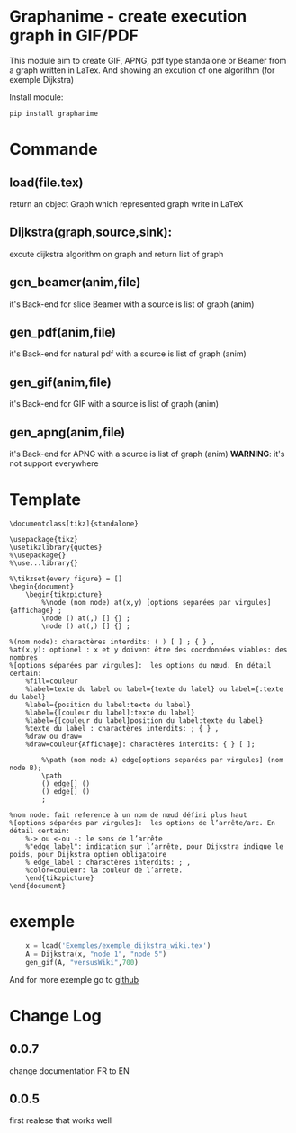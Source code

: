 

# Graphanime - create execution graph in GIF/PDF


This module aim to create GIF, APNG, pdf type standalone or Beamer from a graph 
written in LaTex. And showing an excution of one algorithm (for exemple Dijkstra)

Install module:
```
pip install graphanime
```

# Commande
## load(file.tex)
return an object Graph which represented graph write in LaTeX

## Dijkstra(graph,source,sink):
excute dijkstra algorithm on graph and return list of graph

## gen_beamer(anim,file)
it's Back-end for slide Beamer with a source is list of graph (anim)

## gen_pdf(anim,file)
it's Back-end for natural pdf with a source is list of graph (anim)

## gen_gif(anim,file)
it's Back-end for GIF with a source is list of graph (anim)

## gen_apng(anim,file)
it's Back-end for APNG with a source is list of graph (anim)
**WARNING**: it's not support everywhere 


# Template

```
\documentclass[tikz]{standalone}

\usepackage{tikz}
\usetikzlibrary{quotes}
%\usepackage{}
%\use...library{}

%\tikzset{every figure} = []
\begin{document}
	\begin{tikzpicture} 
		%\node (nom node) at(x,y) [options separées par virgules] {affichage} ;
		\node () at(,) [] {} ;
		\node () at(,) [] {} ;
		
%(nom node): charactères interdits: ( ) [ ] ; { } ,
%at(x,y): optionel : x et y doivent être des coordonnées viables: des nombres 
%[options séparées par virgules]:  les options du nœud. En détail certain: 			 
	%fill=couleur
	%label=texte du label ou label={texte du label} ou label={:texte du label}
	%label={position du label:texte du label}
	%label={[couleur du label]:texte du label}
	%label={[couleur du label]position du label:texte du label}
	%texte du label : charactères interdits: ; { } ,
	%draw ou draw=
	%draw=couleur{Affichage}: charactères interdits: { } [ ]; 
	
		%\path (nom node A) edge[options separées par virgules] (nom node B);
		\path 
		() edge[] ()
		() edge[] ()
		;

%nom node: fait reference à un nom de nœud défini plus haut
%[options séparées par virgules]:  les options de l’arrête/arc. En détail certain:
	%-> ou <-ou -: le sens de l’arrête
	%"edge_label": indication sur l’arrête, pour Dijkstra indique le poids, pour Dijkstra option obligatoire 
	% edge_label : charactères interdits: ; , 
	%color=couleur: la couleur de l’arrete.
	\end{tikzpicture}
\end{document}

```

# exemple

```py
    x = load('Exemples/exemple_dijkstra_wiki.tex')
    A = Dijkstra(x, "node 1", "node 5")
    gen_gif(A, "versusWiki",700)
```
And for more exemple go to [github](https://github.com/Sosso8305/GIF-Dijkstra-Python)



# Change Log 

## 0.0.7
change documentation FR to EN

## 0.0.5
first realese that works well